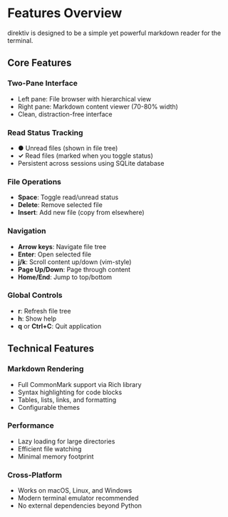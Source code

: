 # Features Overview

direktiv is designed to be a simple yet powerful markdown reader for the terminal.

## Core Features

### Two-Pane Interface
- Left pane: File browser with hierarchical view
- Right pane: Markdown content viewer (70-80% width)
- Clean, distraction-free interface

### Read Status Tracking
- **●** Unread files (shown in file tree)
- **✓** Read files (marked when you toggle status)
- Persistent across sessions using SQLite database

### File Operations
- **Space**: Toggle read/unread status
- **Delete**: Remove selected file
- **Insert**: Add new file (copy from elsewhere)

### Navigation
- **Arrow keys**: Navigate file tree
- **Enter**: Open selected file
- **j/k**: Scroll content up/down (vim-style)
- **Page Up/Down**: Page through content
- **Home/End**: Jump to top/bottom

### Global Controls
- **r**: Refresh file tree
- **h**: Show help
- **q** or **Ctrl+C**: Quit application

## Technical Features

### Markdown Rendering
- Full CommonMark support via Rich library
- Syntax highlighting for code blocks
- Tables, lists, links, and formatting
- Configurable themes

### Performance
- Lazy loading for large directories
- Efficient file watching
- Minimal memory footprint

### Cross-Platform
- Works on macOS, Linux, and Windows
- Modern terminal emulator recommended
- No external dependencies beyond Python